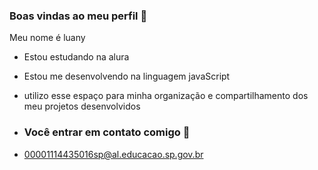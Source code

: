 ### Boas vindas ao meu perfil 💙

Meu nome é luany

- Estou estudando na alura
- Estou me desenvolvendo na linguagem  javaScript
- utilizo esse espaço para minha organização e compartilhamento dos meu projetos desenvolvidos

- ### Você entrar em contato comigo 📧

- 00001114435016sp@al.educacao.sp.gov.br                    
